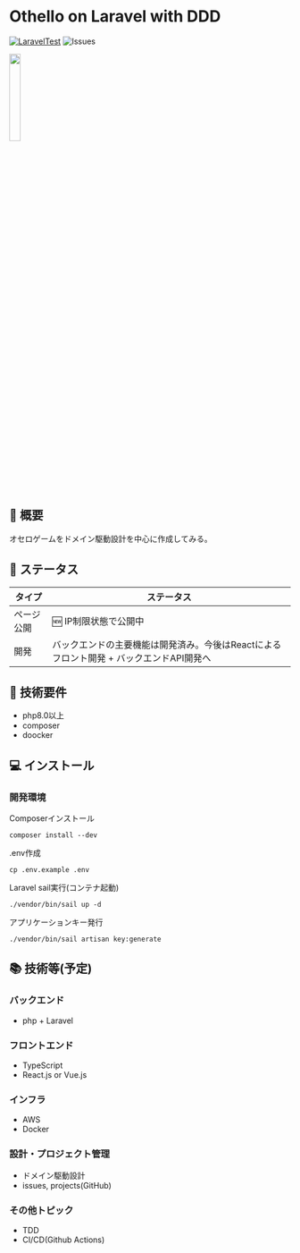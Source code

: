 # Othello on Laravel with DDD

[![LaravelTest](https://github.com/ebinase/othello/actions/workflows/laravel.yml/badge.svg)](https://github.com/ebinase/othello/actions/workflows/laravel.yml)
![Issues](https://img.shields.io/github/issues/ebinase/othello)


<img src="https://3.bp.blogspot.com/-hRiScUsWZHk/VA7mVasETMI/AAAAAAAAmOg/OHTyO2Zjxck/s800/othello_game.png" width="20%">

## :bookmark: 概要
オセロゲームをドメイン駆動設計を中心に作成してみる。

## :rocket: ステータス

| タイプ     | ステータス     |
| ---      | ---       |
| ページ公開 | :new: IP制限状態で公開中 |
| 開発 | バックエンドの主要機能は開発済み。今後はReactによるフロント開発 + バックエンドAPI開発へ |


## :wrench: 技術要件
* php8.0以上
* composer
* doocker

## :computer: インストール
### 開発環境
Composerインストール

```composer install --dev```

.env作成

```cp .env.example .env```

Laravel sail実行(コンテナ起動)

```./vendor/bin/sail up -d```


アプリケーションキー発行

```./vendor/bin/sail artisan key:generate```

## :books: 技術等(予定)
### バックエンド
* php + Laravel

### フロントエンド
* TypeScript
* React.js or Vue.js

### インフラ
* AWS
* Docker

### 設計・プロジェクト管理
* ドメイン駆動設計
* issues, projects(GitHub)

### その他トピック
* TDD
* CI/CD(Github Actions)
